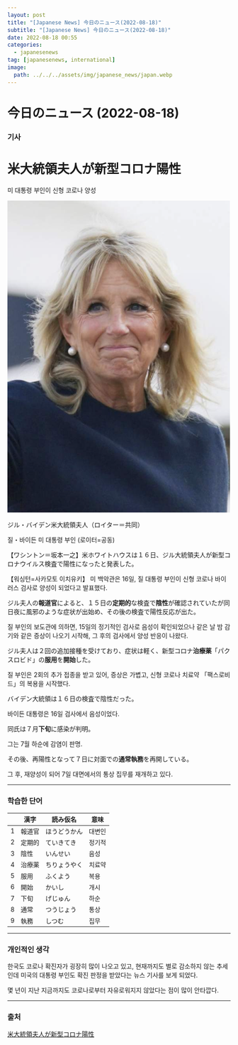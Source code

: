 ```yaml
---
layout: post
title: "[Japanese News] 今日のニュース(2022-08-18)"
subtitle: "[Japanese News] 今日のニュース(2022-08-18)"
date: 2022-08-18 00:55
categories:
  - japanesenews
tag: [japanesenews, international]
image:
  path: ../../../assets/img/japanese_news/japan.webp
---
```


# 今日のニュース (2022-08-18)

### 기사

# **米大統領夫人が新型コロナ陽性**

미 대통령 부인이 신형 코로나 양성

![jill.png](../../assets/img/japanese_news/2022-08-18-jn-news/jill.png)

ジル・バイデン米大統領夫人（ロイター＝共同）

질・바이든 미 대통령 부인 (로이터=공동)

【ワシントン＝坂本一之】米ホワイトハウスは１６日、ジル大統領夫人が新型コロナウイルス検査で陽性になったと発表した。

【워싱턴=사카모토 이치유키】 미 백악관은 16일, 질 대통령 부인이 신형 코로나 바이러스 검사로 양성이 되었다고 발표했다.

ジル夫人の**報道官**によると、１５日の**定期的**な検査で**陰性**が確認されていたが同日夜に風邪のような症状が出始め、その後の検査で陽性反応が出た。

질 부인의 보도관에 의하면, 15일의 정기적인 검사로 음성이 확인되었으나 같은 날 밤 감기와 같은 증상이 나오기 시작해, 그 후의 검사에서 양성 반응이 나왔다.

ジル夫人は２回の追加接種を受けており、症状は軽く、新型コロナ**治療薬**「パクスロビド」の**服用**を**開始**した。

질 부인은 2회의 추가 접종을 받고 있어, 증상은 가볍고, 신형 코로나 치료약 「팩스로비드」의 복용을 시작했다.

バイデン大統領は１６日の検査で陰性だった。

바이든 대통령은 16일 검사에서 음성이었다.

同氏は７月**下旬**に感染が判明。

그는 7월 하순에 감염이 판명.

その後、再陽性となって７日に対面での**通常執務**を再開している。

그 후, 재양성이 되어 7일 대면에서의 통상 집무를 재개하고 있다.

---

### 학습한 단어

|  | 漢字 | 読み仮名 | 意味 |
| --- | --- | --- | --- |
| 1 | 報道官 | ほうどうかん | 대변인 |
| 2 | 定期的 | ていきてき | 정기적 |
| 3 | 陰性 | いんせい | 음성 |
| 4 | 治療薬 | ちりょうやく | 치료약 |
| 5 | 服用 | ふくよう | 복용 |
| 6 | 開始 | かいし | 개시 |
| 7 | 下旬 | げじゅん | 하순 |
| 8 | 通常 | つうじょう | 통상 |
| 9 | 執務 | しつむ | 집무 |

---

### 개인적인 생각

한국도 코로나 확진자가 굉장히 많이 나오고 있고, 현재까지도 별로 감소하지 않는 추세인데 미국의 대통령 부인도 확진 판정을 받았다는 뉴스 기사를 보게 되었다.

몇 년이 지난 지금까지도 코로나로부터 자유로워지지 않았다는 점이 많이 안타깝다.

---

### 출처

[米大統領夫人が新型コロナ陽性](https://www.iza.ne.jp/article/20220817-23FMGPZ5GBMATFE2NWIRX6FT3Y/)